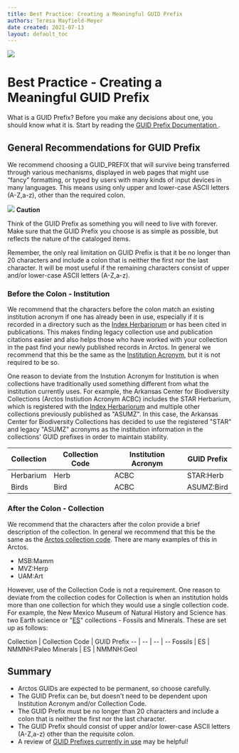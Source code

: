 ```yaml
---
title: Best Practice: Creating a Meaningful GUID Prefix
authors: Teresa Mayfield-Meyer
date created: 2021-07-13
layout: default_toc
---
```


![](https://raw.githubusercontent.com/ArctosDB/documentation-wiki/gh-pages/tutorial_images/Bear%20Work%20in%20Progress.JPG)

# Best Practice - Creating a Meaningful GUID Prefix 

What is a GUID Prefix? Before you make any decisions about one, you should know what it is. Start by reading the [GUID Prefix Documentation ](https://handbook.arctosdb.org/documentation/catalog.html#guid-prefix).

## General Recommendations for GUID Prefix 

We recommend choosing a GUID_PREFIX that will survive being transferred through various mechanisms, displayed in web pages that might use “fancy” formatting, or typed by users with many kinds of input devices in many languages. This means using only upper and lower-case ASCII letters (A-Z,a-z), other than the required colon. 

![](https://raw.githubusercontent.com/ArctosDB/documentation-wiki/gh-pages/tutorial_images/Bear%20Caution.jpg) 
**Caution**  

Think of the GUID Prefix as something you will need to live with forever. Make sure that the GUID Prefix you choose is as simple as possible, but reflects the nature of the cataloged items.

Remember, the only real limitation on GUID Prefix is that it be no longer than 20 characters and include a colon that is neither the first nor the last character. It will be most useful if the remaining characters consist of upper and/or lower-case ASCII letters (A-Z,a-z).

### Before the Colon - Institution

We recommend that the characters before the colon match an existing institution acronym if one has already been in use, especially if it is recorded in a directory such as the <a href="http://sweetgum.nybg.org/science/ih/" class="external">Index Herbariorum</a> or has been cited in publications. This makes finding legacy collection use and publication citations easier and also helps those who have worked with your collection in the past find your newly published records in Arctos. In general we recommend that this be the same as the <a href="https://handbook.arctosdb.org/documentation/catalog.html#institution-acronym" class="external">Institution Acronym</a>, but it is not required to be so.

One reason to deviate from the Instution Acronym for Institution is when collections have traditionally used something different from what the institution currently uses. For example, the Arkansas Center for Biodiversity Collections (Arctos Instiution Acronym ACBC) includes the STAR Herbarium, which is registered with the <a href="http://sweetgum.nybg.org/science/ih/herbarium-details/?irn=123984" class="external">Index Herbariorum</a> and multiple other collections previously published as "ASUMZ". In this case, the Arkansas Center for Biodiversity Collections has decided to use the registered "STAR" and legacy "ASUMZ" acronyms as the institution information in the collections' GUID prefixes in order to maintain stability.

Collection | Collection Code | Institution Acronym | GUID Prefix 
  -- | -- | -- | -- 
Herbarium | Herb | ACBC | STAR:Herb 
Birds | Bird | ACBC | ASUMZ:Bird


### After the Colon - Collection 

We recommend that the characters after the colon provide a brief description of the collection. In general we recommend that this be the same as the <a href="https://arctos.database.museum/info/ctDocumentation.cfm?table=ctcollection_cde" class="external">Arctos collection code</a>. There are many examples of this in Arctos.

 - MSB:Mamm
 - MVZ:Herp
 - UAM:Art
 
However, use of the Collection Code is not a requirement. One reason to deviate from the collection codes for Collection is when an institution holds more than one collection for which they would use a single collection code. For example, the New Mexico Museum of Natural History and Science has two Earth science or "<a href="https://arctos.database.museum/info/ctDocumentation.cfm?table=ctcollection_cde#es" class="external">ES</a>" collections - Fossils and Minerals. These are set up as follows:

Collection | Collection Code | GUID Prefix 
  -- | -- | -- | -- 
Fossils | ES | NMMNH:Paleo 
Minerals | ES | NMMNH:Geol 


## Summary

 - Arctos GUIDs are expected to be permanent, so choose carefully.
 - The GUID Prefix can be, but doesn't need to be dependent upon Institution Acronym and/or Collection Code.
 - The GUID Prefix must be no longer than 20 characters and include a colon that is neither the first nor the last character.
 - The GUID Prefix should consist of upper and/or lower-case ASCII letters (A-Z,a-z) other than the requisite colon.
 - A review of <a href="https://arctos.database.museum/home.cfm" class="external">GUID Prefixes currently in use</a> may be helpful!
